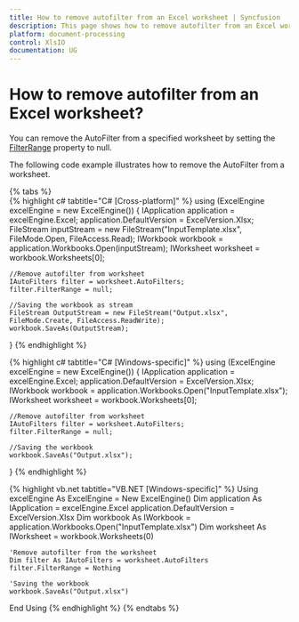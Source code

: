 ```yaml
---
title: How to remove autofilter from an Excel worksheet | Syncfusion
description: This page shows how to remove autofilter from an Excel worksheet Syncfusion .NET Excel library (XlsIO).
platform: document-processing
control: XlsIO
documentation: UG
---
```


# How to remove autofilter from an Excel worksheet?

You can remove the AutoFilter from a specified worksheet by setting the [FilterRange](https://help.syncfusion.com/cr/document-processing/Syncfusion.XlsIO.IAutoFilters.html#Syncfusion_XlsIO_IAutoFilters_FilterRange) property to null.

The following code example illustrates how to remove the AutoFilter from a worksheet.

{% tabs %}  
{% highlight c# tabtitle="C# [Cross-platform]" %}
using (ExcelEngine excelEngine = new ExcelEngine())
{
    IApplication application = excelEngine.Excel;
    application.DefaultVersion = ExcelVersion.Xlsx;
    FileStream inputStream = new FileStream("InputTemplate.xlsx", FileMode.Open, FileAccess.Read);
    IWorkbook workbook = application.Workbooks.Open(inputStream);
    IWorksheet worksheet = workbook.Worksheets[0];

    //Remove autofilter from worksheet
    IAutoFilters filter = worksheet.AutoFilters;
    filter.FilterRange = null;

    //Saving the workbook as stream
    FileStream OutputStream = new FileStream("Output.xlsx", FileMode.Create, FileAccess.ReadWrite);
    workbook.SaveAs(OutputStream);
}
{% endhighlight %}

{% highlight c# tabtitle="C# [Windows-specific]" %}
using (ExcelEngine excelEngine = new ExcelEngine())
{
    IApplication application = excelEngine.Excel;
    application.DefaultVersion = ExcelVersion.Xlsx;
    IWorkbook workbook = application.Workbooks.Open("InputTemplate.xlsx");
    IWorksheet worksheet = workbook.Worksheets[0];

    //Remove autofilter from worksheet
    IAutoFilters filter = worksheet.AutoFilters;
    filter.FilterRange = null;

    //Saving the workbook
    workbook.SaveAs("Output.xlsx");
}
{% endhighlight %}

{% highlight vb.net tabtitle="VB.NET [Windows-specific]" %}
Using excelEngine As ExcelEngine = New ExcelEngine()
    Dim application As IApplication = excelEngine.Excel
    application.DefaultVersion = ExcelVersion.Xlsx
    Dim workbook As IWorkbook = application.Workbooks.Open("InputTemplate.xlsx")
    Dim worksheet As IWorksheet = workbook.Worksheets(0)

    'Remove autofilter from the worksheet
    Dim filter As IAutoFilters = worksheet.AutoFilters
    filter.FilterRange = Nothing

    'Saving the workbook
    workbook.SaveAs("Output.xlsx")
End Using
{% endhighlight %}
{% endtabs %}
